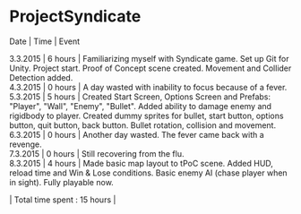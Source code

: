# ProjectSyndicate

Date | Time | Event

3.3.2015 | 6 hours | Familiarizing myself with Syndicate game. Set up Git for Unity. Project start. Proof of Concept scene created. Movement and Collider Detection added.  
4.3.2015 | 0 hours | A day wasted with inability to focus because of a fever.  
5.3.2015 | 5 hours | Created Start Screen, Options Screen and Prefabs: "Player", "Wall", "Enemy", "Bullet". Added ability to damage enemy and rigidbody to player. Created dummy sprites for bullet, start button, options button, quit button, back button. Bullet rotation, collision and movement.  
6.3.2015 | 0 hours | Another day wasted. The fever came back with a revenge.  
7.3.2015 | 0 hours | Still recovering from the flu.  
8.3.2015 | 4 hours | Made basic map layout to tPoC scene. Added HUD, reload time and Win & Lose conditions. Basic enemy AI (chase player when in sight). Fully playable now.

| Total time spent : 15 hours |
